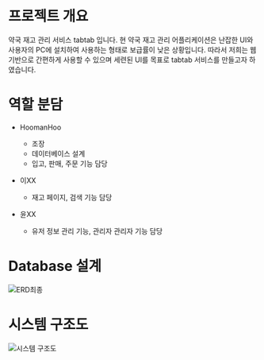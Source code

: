 # 프로젝트 개요

약국 재고 관리 서비스 tabtab 입니다.
현 약국 재고 관리 어플리케이션은 난잡한 UI와 사용자의 PC에 설치하여 사용하는 형태로 보급률이 낮은 상황입니다. 
따라서 저희는 웹 기반으로 간편하게 사용할 수 있으며 세련된 UI를 목표로 tabtab 서비스를 만들고자 하였습니다.

# 역할 분담
- HoomanHoo
  - 조장
  - 데이터베이스 설계
  - 입고, 판매, 주문 기능 담당 
 
- 이XX
  - 재고 페이지, 검색 기능 담당
 
- 윤XX
  - 유저 정보 관리 기능, 관리자 관리자 기능 담당
  

# Database 설계

![ERD최종](https://github.com/HoomanHoo/tabtab/assets/129934364/b5773cd7-286c-4ab2-9f94-68db0675ff5d)

# 시스템 구조도

![시스템 구조도](https://github.com/HoomanHoo/tabtab/assets/129934364/9032513a-b9fd-4135-b2b1-5ed496bcb7d4)




